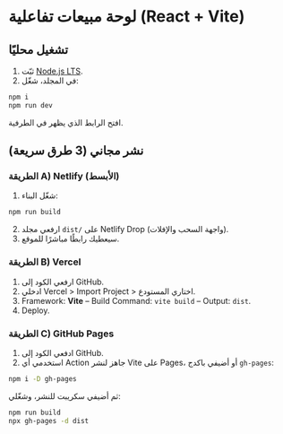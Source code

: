 # لوحة مبيعات تفاعلية (React + Vite)

## تشغيل محليًا
1) ثبّت [Node.js LTS](https://nodejs.org/en).
2) في المجلد، شغّل:
```bash
npm i
npm run dev
```
افتح الرابط الذي يظهر في الطرفية.

## نشر مجاني (3 طرق سريعة)

### الطريقة A) Netlify (الأبسط)
1) شغّل البناء:
```bash
npm run build
```
2) ارفعي مجلد `dist/` على Netlify Drop (واجهة السحب والإفلات).
3) سيعطيك رابطًا مباشرًا للموقع.

### الطريقة B) Vercel
1) ارفعي الكود إلى GitHub.
2) ادخلي Vercel > Import Project > اختاري المستودع.
3) Framework: **Vite** – Build Command: `vite build` – Output: `dist`.
4) Deploy.

### الطريقة C) GitHub Pages
1) ادفعي الكود إلى GitHub.
2) استخدمي أي Action جاهز لنشر Vite على Pages، أو أضيفي باكدج `gh-pages`:
```bash
npm i -D gh-pages
```
ثم أضيفي سكريبت للنشر، وشغّلي:
```bash
npm run build
npx gh-pages -d dist
```
